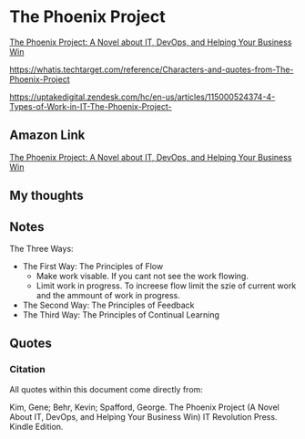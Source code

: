 # The Phoenix Project


[The Phoenix Project: A Novel about IT, DevOps, and Helping Your Business Win](https://www.amazon.com/Phoenix-Project-DevOps-Helping-Business-ebook/dp/B078Y98RG8/ref=sr_1_1)

https://whatis.techtarget.com/reference/Characters-and-quotes-from-The-Phoenix-Project

https://uptakedigital.zendesk.com/hc/en-us/articles/115000524374-4-Types-of-Work-in-IT-The-Phoenix-Project-


## Amazon Link

[The Phoenix Project: A Novel about IT, DevOps, and Helping Your Business Win](https://www.amazon.com/Phoenix-Project-DevOps-Helping-Business-ebook/dp/B078Y98RG8/ref=sr_1_1)


## My thoughts


## Notes

The Three Ways:

* The First Way: The Principles of Flow 
  - Make work visable.  If you cant not see the work flowing.
  - Limit work in progress.  To increese flow limit the szie of current work and the ammount of work in progress.
* The Second Way: The Principles of Feedback 
* The Third Way: The Principles of Continual Learning



## Quotes

### Citation

All quotes within this document come directly from: 

Kim, Gene; Behr, Kevin; Spafford, George. The Phoenix Project (A Novel About IT, DevOps, and Helping Your Business Win) IT Revolution Press. Kindle Edition. 